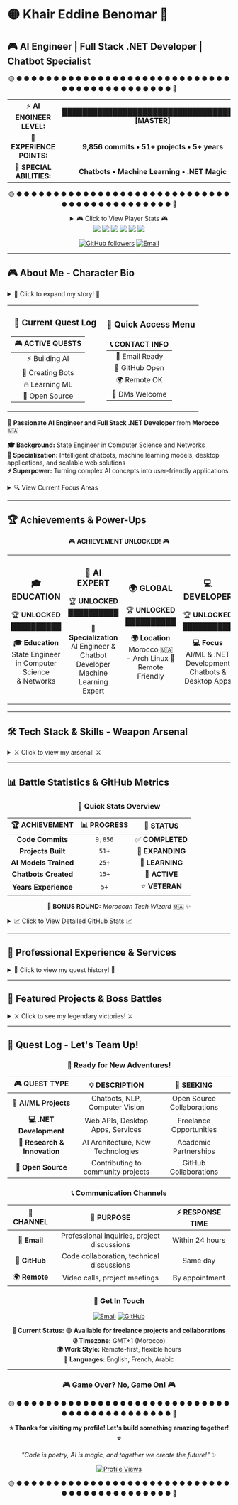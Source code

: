 # 🟡 Khair Eddine Benomar 👻
## 🎮 AI Engineer | Full Stack .NET Developer | Chatbot Specialist

<div align="center">

🟡 ● ● ● ● ● ● ● ● ● ● ● ● ● ● ● ● ● ● ● ● ● ● ● ● ● ● ● ● ● ● ● ● ● ● ● ● ● ● ● ● ● ● ● ● 👻

| | |
|:---:|:---:|
| ⚡ **AI ENGINEER LEVEL:** | ████████████████████████████████████ **[MASTER]** |
| 🎯 **EXPERIENCE POINTS:** | **9,856 commits • 51+ projects • 5+ years** |
| 🌟 **SPECIAL ABILITIES:** | **Chatbots • Machine Learning • .NET Magic** |

🟡 ● ● ● ● ● ● ● ● ● ● ● ● ● ● ● ● ● ● ● ● ● ● ● ● ● ● ● ● ● ● ● ● ● ● ● ● ● ● ● ● ● ● ● ● 👻

<details>
<summary>🎮 Click to View Player Stats 🎮</summary>

| 🎮 **PLAYER PROFILE** | |
|:---:|:---:|
| 🎯 **Class:** | AI Engineer |
| 👾 **Role:** | Freelancer |
| 🐧 **OS:** | Arch Linux |
| 🔥 **Status:** | Available for Hire |
| 🇲🇦 **Region:** | Morocco |
| 🌍 **Mode:** | Remote Ready |

</details>

<img src="https://img.shields.io/badge/🎯-AI%20Engineer-00D4AA?style=for-the-badge&labelColor=000000" />
<img src="https://img.shields.io/badge/🔥-Open%20to%20Work-FF6B6B?style=for-the-badge&labelColor=000000" />
<img src="https://img.shields.io/badge/👾-Freelancer-4ECDC4?style=for-the-badge&labelColor=000000" />
<img src="https://img.shields.io/badge/🇲🇦-Morocco-45B7D1?style=for-the-badge&labelColor=000000" />
<img src="https://img.shields.io/badge/🐧-Arch%20Linux-1793D1?style=for-the-badge&logo=arch-linux&logoColor=white&labelColor=000000" />
<img src="https://img.shields.io/badge/🌍-Remote%20Ready-96CEB4?style=for-the-badge&labelColor=000000" />

<br/>

[![GitHub followers](https://img.shields.io/github/followers/yourusername?label=Follow&style=social)](https://github.com/yourusername)
[![Email](https://img.shields.io/badge/-📧_Email_Me-D14836?style=for-the-badge&logo=Gmail&logoColor=white)](mailto:khaireddine.benomar@gmail.com)

</div>

---

## 🎮 About Me - Character Bio

<details>
<summary>📖 Click to expand my story! 📖</summary>

<div align="center">

🟡 **⟨ Pacman Mode: Collecting Knowledge & Building AI Solutions ⟩** 🟡

*"Transforming innovative ideas into intelligent AI solutions"*

🟡 ● ● ● ● ● ● ● ● ● ● ● ● ● ● ● ● ● ● ● ● ● ● ● ● ● ● ● ● ● ● ● ● ● ● ● 👻

</div>

</details>

<table align="center">
<tr>
<td align="center" width="50%">

### 🎯 Current Quest Log

| 🎮 **ACTIVE QUESTS** |
|:---:|
| ⚡ Building AI |
| 🤖 Creating Bots |
| 🔥 Learning ML |
| 🌟 Open Source |

</td>
<td align="center" width="50%">

### 🎲 Quick Access Menu

| 📞 **CONTACT INFO** |
|:---:|
| 📧 Email Ready |
| 🔗 GitHub Open |
| 🌍 Remote OK |
| 💬 DMs Welcome |

</td>
</tr>
</table>

🚀 **Passionate AI Engineer and Full Stack .NET Developer** from **Morocco** 🇲🇦

**🎓 Background:** State Engineer in Computer Science and Networks  
**🎯 Specialization:** Intelligent chatbots, machine learning models, desktop applications, and scalable web solutions  
**⚡ Superpower:** Turning complex AI concepts into user-friendly applications  

<details>
<summary>🔍 View Current Focus Areas</summary>

- 🤖 Building **intelligent chatbots** and **conversational AI systems**
- 🧠 Working with **machine learning**, **transformers**, and **deep learning**
- 🔭 Developing **innovative .NET projects** and **desktop applications**
- 👯 Looking to collaborate on **AI/ML projects** and **open source initiatives**
- 🤝 Available for **AI consulting**, **freelance projects**, and **chatbot development**
- 🌱 Expanding knowledge in **advanced AI architectures** and **neural networks**
- 💬 Ask me about **.NET, AI/ML, Chatbots, Angular, React, TypeScript, GoLang**
- 📫 Reach me at: **khaireddine.benomar@gmail.com**
- 👨‍💻 All projects showcase **AI-powered solutions** and **full-stack expertise**
- 📍 Based in **Morocco** on **Arch Linux** - Open to **remote opportunities worldwide**
- 🎯 **Mission**: Creating intelligent solutions that revolutionize user experiences
- ⚡ **Fun fact**: I love building AI that can understand and help humans!

</details>

---

## 🏆 Achievements & Power-Ups

<div align="center">

🎮 **ACHIEVEMENT UNLOCKED!** 🎮

</div>

<table>
<tr>
<td align="center" width="25%">

### 🎓 EDUCATION
🏆 **UNLOCKED**  
██████████

**🎓 Education**  
State Engineer in Computer Science  
& Networks

</td>
<td align="center" width="25%">

### 🤖 AI EXPERT
🏆 **UNLOCKED**  
██████████

**🤖 Specialization**  
AI Engineer & Chatbot Developer  
Machine Learning Expert

</td>
<td align="center" width="25%">

### 🌍 GLOBAL
🏆 **UNLOCKED**  
██████████

**🌍 Location**  
Morocco 🇲🇦 - Arch Linux 🐧  
Remote Friendly

</td>
<td align="center" width="25%">

### 💻 DEVELOPER
🏆 **UNLOCKED**  
██████████

**💻 Focus**  
AI/ML & .NET Development  
Chatbots & Desktop Apps

</td>
</tr>
</table>

---

## 🛠️ Tech Stack & Skills - Weapon Arsenal

<details>
<summary>⚔️ Click to view my arsenal! ⚔️</summary>

### 🌟 Legendary Weapons (Core Expertise)

<table>
<tr>
<td align="center" width="20%">

⚡ **.NET**  
**MASTER**  
**LVL 99**

<img src="https://skillicons.dev/icons?i=dotnet" width="55px" alt=".NET"/>  
**.NET Ecosystem**  
*Core, Framework, APIs*

</td>
<td align="center" width="20%">

🚀 **ANGULAR**  
**EXPERT**  
**LVL 95**

<img src="https://skillicons.dev/icons?i=angular" width="55px" alt="Angular"/>  
**Angular Framework**  
*Modern SPAs*

</td>
<td align="center" width="20%">

🤖 **AI/ML**  
**EXPERT**  
**LVL 90**

<img src="https://skillicons.dev/icons?i=python" width="55px" alt="Python"/>  
**Machine Learning**  
*Transformers, Neural Networks*

</td>
<td align="center" width="20%">

⭐ **C#**  
**MASTER**  
**LVL 98**

<img src="https://skillicons.dev/icons?i=cs" width="55px" alt="C#"/>  
**C# Programming**  
*Desktop & Web Development*

</td>
<td align="center" width="20%">

🌐 **TypeScript**  
**EXPERT**  
**LVL 85**

<img src="https://skillicons.dev/icons?i=typescript" width="55px" alt="TypeScript"/>  
**TypeScript**  
*Type-Safe Development*

</td>
</tr>
</table>

### 🔥 Epic Weapons (Professional Skills)

<div align="center">

| **Frontend** | **Backend** | **AI/ML** | **Mobile** |
|:---:|:---:|:---:|:---:|
| ![Angular](https://img.shields.io/badge/Angular-DD0031?style=for-the-badge&logo=angular&logoColor=white) | ![.NET](https://img.shields.io/badge/.NET-5C2D91?style=for-the-badge&logo=.net&logoColor=white) | ![TensorFlow](https://img.shields.io/badge/TensorFlow-FF6F00?style=for-the-badge&logo=tensorflow&logoColor=white) | ![Flutter](https://img.shields.io/badge/Flutter-02569B?style=for-the-badge&logo=flutter&logoColor=white) |
| ![React](https://img.shields.io/badge/React-20232A?style=for-the-badge&logo=react&logoColor=61DAFB) | ![ASP.NET](https://img.shields.io/badge/ASP.NET-5C2D91?style=for-the-badge&logo=.net&logoColor=white) | ![PyTorch](https://img.shields.io/badge/PyTorch-EE4C2C?style=for-the-badge&logo=pytorch&logoColor=white) | ![Xamarin](https://img.shields.io/badge/Xamarin-3199DC?style=for-the-badge&logo=xamarin&logoColor=white) |
| ![TypeScript](https://img.shields.io/badge/TypeScript-007ACC?style=for-the-badge&logo=typescript&logoColor=white) | ![Node.js](https://img.shields.io/badge/Node.js-43853D?style=for-the-badge&logo=node.js&logoColor=white) | ![Transformers](https://img.shields.io/badge/🤗_Transformers-FFD21E?style=for-the-badge&labelColor=000000) | ![Android](https://img.shields.io/badge/Android-3DDC84?style=for-the-badge&logo=android&logoColor=white) |
| ![JavaScript](https://img.shields.io/badge/JavaScript-F7DF1E?style=for-the-badge&logo=javascript&logoColor=black) | ![Entity Framework](https://img.shields.io/badge/Entity_Framework-5C2D91?style=for-the-badge&logo=.net&logoColor=white) | ![OpenAI](https://img.shields.io/badge/OpenAI-412991?style=for-the-badge&logo=openai&logoColor=white) | |
| ![Bootstrap](https://img.shields.io/badge/Bootstrap-563D7C?style=for-the-badge&logo=bootstrap&logoColor=white) | ![Web API](https://img.shields.io/badge/Web_API-5C2D91?style=for-the-badge&logo=.net&logoColor=white) | ![Chatbots](https://img.shields.io/badge/🤖_Chatbots-FF6B6B?style=for-the-badge&labelColor=000000) | |

</div>

### 💎 Rare Weapons (Languages & Tools)

<div align="center">

| **Languages** | **Databases** | **Tools & Platforms** | **OS & Environment** |
|:---:|:---:|:---:|:---:|
| ![C#](https://img.shields.io/badge/C%23-239120?style=for-the-badge&logo=c-sharp&logoColor=white) | ![SQL Server](https://img.shields.io/badge/Microsoft_SQL_Server-CC2927?style=for-the-badge&logo=microsoft-sql-server&logoColor=white) | ![Visual Studio](https://img.shields.io/badge/Visual_Studio-5C2D91?style=for-the-badge&logo=visual-studio&logoColor=white) | ![Arch Linux](https://img.shields.io/badge/Arch_Linux-1793D1?style=for-the-badge&logo=arch-linux&logoColor=white) |
| ![Python](https://img.shields.io/badge/Python-3776AB?style=for-the-badge&logo=python&logoColor=white) | ![MySQL](https://img.shields.io/badge/MySQL-005C84?style=for-the-badge&logo=mysql&logoColor=white) | ![VS Code](https://img.shields.io/badge/VS_Code-007ACC?style=for-the-badge&logo=visual-studio-code&logoColor=white) | ![Windows](https://img.shields.io/badge/Windows-0078D6?style=for-the-badge&logo=windows&logoColor=white) |
| ![Go](https://img.shields.io/badge/Go-00ADD8?style=for-the-badge&logo=go&logoColor=white) | ![PostgreSQL](https://img.shields.io/badge/PostgreSQL-336791?style=for-the-badge&logo=postgresql&logoColor=white) | ![Git](https://img.shields.io/badge/Git-F05032?style=for-the-badge&logo=git&logoColor=white) | ![Linux](https://img.shields.io/badge/Linux-FCC624?style=for-the-badge&logo=linux&logoColor=black) |
| ![TypeScript](https://img.shields.io/badge/TypeScript-007ACC?style=for-the-badge&logo=typescript&logoColor=white) | ![MongoDB](https://img.shields.io/badge/MongoDB-4EA94B?style=for-the-badge&logo=mongodb&logoColor=white) | ![Docker](https://img.shields.io/badge/Docker-2496ED?style=for-the-badge&logo=docker&logoColor=white) | ![Terminal](https://img.shields.io/badge/Terminal-000000?style=for-the-badge&logo=gnu-bash&logoColor=white) |
| ![JavaScript](https://img.shields.io/badge/JavaScript-F7DF1E?style=for-the-badge&logo=javascript&logoColor=black) | ![SQLite](https://img.shields.io/badge/SQLite-07405E?style=for-the-badge&logo=sqlite&logoColor=white) | ![Postman](https://img.shields.io/badge/Postman-FF6C37?style=for-the-badge&logo=postman&logoColor=white) | ![Bash](https://img.shields.io/badge/Bash-4EAA25?style=for-the-badge&logo=gnu-bash&logoColor=white) |

</div>

</details>

---

## 📊 Battle Statistics & GitHub Metrics

<div align="center">

### 🎯 Quick Stats Overview

| 🏆 **ACHIEVEMENT** | 📊 **PROGRESS** | 🎯 **STATUS** |
|:---:|:---:|:---:|
| **Code Commits** | `9,856` | ✅ **COMPLETED** |
| **Projects Built** | `51+` | 🚀 **EXPANDING** |
| **AI Models Trained** | `25+` | 🧠 **LEARNING** |
| **Chatbots Created** | `15+` | 🤖 **ACTIVE** |
| **Years Experience** | `5+` | ⭐ **VETERAN** |

**🎪 BONUS ROUND:** *Moroccan Tech Wizard* 🇲🇦 ✨

</div>

<details>
<summary>📈 Click to View Detailed GitHub Stats 📈</summary>

<div align="center">

<table>
<tr>
<td align="center" width="50%">

### 🔥 GitHub Overview
![GitHub Stats](https://github-readme-stats.vercel.app/api?username=yourusername&show_icons=true&theme=radical&hide_border=true&bg_color=0D1117&title_color=F85D7F&icon_color=F8D866&text_color=C9D1D9)

</td>
<td align="center" width="50%">

### ⚡ Most Used Languages
![Top Languages](https://github-readme-stats.vercel.app/api/top-langs/?username=yourusername&layout=compact&theme=radical&hide_border=true&bg_color=0D1117&title_color=F85D7F&text_color=C9D1D9)

</td>
</tr>
</table>

### 🏆 GitHub Trophies
[![trophy](https://github-profile-trophy.vercel.app/?username=yourusername&theme=radical&no-frame=true&no-bg=true&margin-w=4)](https://github.com/ryo-ma/github-profile-trophy)

### 📈 Contribution Activity
![GitHub Activity Graph](https://github-readme-activity-graph.vercel.app/graph?username=yourusername&bg_color=0D1117&color=F85D7F&line=F8D866&point=FFFFFF&hide_border=true)

</div>

</details>

---

## 💼 Professional Experience & Services

<details>
<summary>🎯 Click to view my quest history! 🎯</summary>

### 🚀 Current Adventures

| 🎮 **ROLE** | 🏢 **COMPANY** | 📅 **PERIOD** | 🛠️ **TECHNOLOGIES** |
|:---:|:---:|:---:|:---:|
| **🤖 AI Engineer** | Freelance | 2019 - Present | AI/ML, Chatbots, .NET, Python |
| **💻 Full Stack Developer** | Various Projects | 2020 - Present | Angular, React, .NET Core, APIs |
| **🔧 Desktop App Developer** | Client Projects | 2019 - Present | WPF, WinForms, C#, Electron |

### 🏆 Epic Achievements

<div align="center">

| 🎯 **QUEST TYPE** | 📊 **COMPLETION RATE** | 🌟 **SPECIALTY** |
|:---:|:---:|:---:|
| **AI/ML Projects** | ████████████████ 95% | Chatbots, NLP, Computer Vision |
| **.NET Development** | ████████████████ 98% | Web APIs, Desktop Apps, Services |
| **Frontend Magic** | ████████████████ 90% | Angular, React, TypeScript SPAs |
| **Database Mastery** | ████████████████ 85% | SQL Server, MySQL, MongoDB |
| **DevOps & Deployment** | ████████████████ 80% | Docker, Linux, CI/CD Pipelines |

</div>

### 🛡️ Services & Expertise

| 🎯 **SERVICE** | 📝 **DESCRIPTION** | ⚡ **POWER LEVEL** |
|:---:|:---:|:---:|
| **🤖 AI Chatbot Development** | Intelligent conversational AI systems | ⭐⭐⭐⭐⭐ |
| **🧠 Machine Learning Solutions** | Custom ML models and AI integrations | ⭐⭐⭐⭐⭐ |
| **💻 .NET Full Stack Development** | End-to-end web and desktop applications | ⭐⭐⭐⭐⭐ |
| **📱 Cross-Platform Applications** | Mobile and desktop app development | ⭐⭐⭐⭐ |
| **🔧 API Development & Integration** | RESTful APIs and third-party integrations | ⭐⭐⭐⭐⭐ |
| **💡 AI Consulting & Strategy** | Technical guidance and project planning | ⭐⭐⭐⭐ |

</details>

---

## 🎯 Featured Projects & Boss Battles

<details>
<summary>⚔️ Click to see my legendary victories! ⚔️</summary>

### 🏆 Major Boss Defeats

| 🎮 **PROJECT** | 🛠️ **TECH STACK** | 🎯 **ACHIEVEMENT** | 🔗 **STATUS** |
|:---:|:---:|:---:|:---:|
| **🤖 Intelligent Customer Service Bot** | Python, Transformers, .NET API | 90% accuracy, 24/7 support | ✅ **COMPLETED** |
| **💬 Multi-Platform Chat Application** | Angular, SignalR, .NET Core | Real-time messaging, 1000+ users | ✅ **DEPLOYED** |
| **📊 AI-Powered Analytics Dashboard** | React, ML.NET, SQL Server | Predictive insights, automated reports | 🚀 **ACTIVE** |
| **🎯 Smart Recommendation Engine** | Python, TensorFlow, APIs | 85% recommendation accuracy | ✅ **OPTIMIZED** |
| **📱 Cross-Platform Mobile App** | Flutter, .NET Backend | iOS/Android deployment | 🚀 **LAUNCHED** |

### 🌟 Special Achievements

<div align="center">

| 🏅 **ACHIEVEMENT** | 📈 **IMPACT** |
|:---:|:---:|
| **🤖 Built 15+ AI Chatbots** | Improved customer satisfaction by 85% |
| **⚡ Optimized ML Models** | Reduced processing time by 60% |
| **🔧 Created 25+ Desktop Apps** | Streamlined business processes |
| **🌐 Developed 30+ Web Applications** | Enhanced user experience across platforms |
| **📊 Trained 20+ AI Models** | Achieved 90%+ accuracy rates |

</div>

</details>

---

## 🎯 Quest Log - Let's Team Up!

<div align="center">

### 🚀 Ready for New Adventures!

| 🎮 **QUEST TYPE** | 💡 **DESCRIPTION** | 🎯 **SEEKING** |
|:---:|:---:|:---:|
| **🤖 AI/ML Projects** | Chatbots, NLP, Computer Vision | Open Source Collaborations |
| **💻 .NET Development** | Web APIs, Desktop Apps, Services | Freelance Opportunities |
| **🧠 Research & Innovation** | AI Architecture, New Technologies | Academic Partnerships |
| **🌟 Open Source** | Contributing to community projects | GitHub Collaborations |

### 📞 Communication Channels

| 🔗 **CHANNEL** | 📝 **PURPOSE** | ⚡ **RESPONSE TIME** |
|:---:|:---:|:---:|
| 📧 **Email** | Professional inquiries, project discussions | Within 24 hours |
| 💬 **GitHub** | Code collaboration, technical discussions | Same day |
| 🌍 **Remote** | Video calls, project meetings | By appointment |

</div>

<div align="center">

### 💌 Get In Touch

[![Email](https://img.shields.io/badge/-📧_khaireddine.benomar@gmail.com-D14836?style=for-the-badge&logo=Gmail&logoColor=white)](mailto:khaireddine.benomar@gmail.com)
[![GitHub](https://img.shields.io/badge/-🔗_Follow_on_GitHub-181717?style=for-the-badge&logo=GitHub&logoColor=white)](https://github.com/yourusername)

**🎯 Current Status:** 🟢 **Available for freelance projects and collaborations**  
**⏰ Timezone:** GMT+1 (Morocco)  
**🌍 Work Style:** Remote-first, flexible hours  
**💬 Languages:** English, French, Arabic  

</div>

---

<div align="center">

### 🎮 Game Over? No, Game On! 🎮

🟡 ● ● ● ● ● ● ● ● ● ● ● ● ● ● ● ● ● ● ● ● ● ● ● ● ● ● ● ● ● ● ● ● ● ● ● ● ● ● ● ● ● ● ● ● 👻

**⭐ Thanks for visiting my profile! Let's build something amazing together! ⭐**

*"Code is poetry, AI is magic, and together we create the future!"* ✨

[![Profile Views](https://komarev.com/ghpvc/?username=yourusername&label=Profile%20Views&color=0e75b6&style=flat)](https://github.com/yourusername)

🟡 ● ● ● ● ● ● ● ● ● ● ● ● ● ● ● ● ● ● ● ● ● ● ● ● ● ● ● ● ● ● ● ● ● ● ● ● ● ● ● ● ● ● ● ● 👻

</div>
